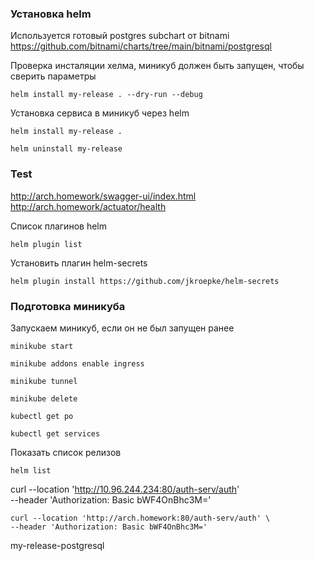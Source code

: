 ### Установка helm

Используется готовый postgres subchart от bitnami   
https://github.com/bitnami/charts/tree/main/bitnami/postgresql

Проверка инсталяции хелма, миникуб должен быть запущен, чтобы сверить параметры

```shell
helm install my-release . --dry-run --debug
```

Установка сервиса в миникуб через helm

```shell
helm install my-release .
```

```shell
helm uninstall my-release
```

### Test

http://arch.homework/swagger-ui/index.html  
http://arch.homework/actuator/health

Список плагинов helm
```shell
helm plugin list
```
Установить плагин helm-secrets
```shell
helm plugin install https://github.com/jkroepke/helm-secrets
```

### Подготовка миникуба
Запускаем миникуб, если он не был запущен ранее
```shell
minikube start
```
```shell
minikube addons enable ingress
```

```shell
minikube tunnel
```

```shell
minikube delete
```

```shell
kubectl get po
```

```shell
kubectl get services
```
Показать список релизов
```shell
helm list
```

curl --location 'http://10.96.244.234:80/auth-serv/auth' \
--header 'Authorization: Basic bWF4OnBhc3M='

```shell
curl --location 'http://arch.homework:80/auth-serv/auth' \
--header 'Authorization: Basic bWF4OnBhc3M='
```


my-release-postgresql


